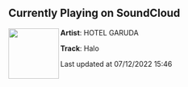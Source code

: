 ## Currently Playing on SoundCloud

[<img align="left" width="100" src="https://i1.sndcdn.com/artworks-TuLhjnjGY6wf3aHq-Unql0Q-t500x500.jpg">](https://soundcloud.com/hotelgarudamusic/halo)

**Artist**: HOTEL GARUDA 

**Track**: Halo

Last updated at 07/12/2022 15:46
